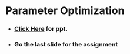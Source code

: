 # Parameter Optimization

- ### **<a href="www.psrana.com"> Click Here</a> for ppt.**
- ### Go the last slide for the assignment

